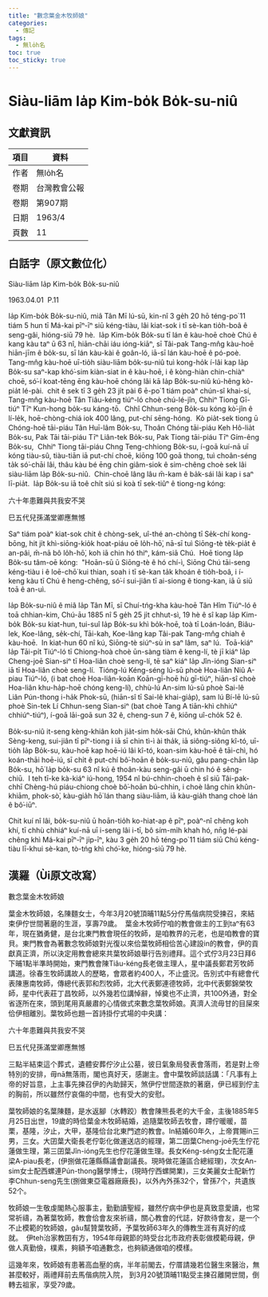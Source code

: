 ```yaml
---
title: "數念葉金木牧師娘"
categories:
  - 傳記
tags:
  - 無lo̍h名
toc: true
toc_sticky: true
---
```


# Siàu-liām Ia̍p Kim-bo̍k Bo̍k-su-niû

## 文獻資訊

| 項目 | 資料 |
|---|---|
| 作者 | 無lo̍h名 |
| 卷期 | 台灣教會公報 |
| 卷期 | 第907期 |
| 日期 | 1963/4 |
| 頁數 | 11 |

## 白話字（原文數位化）

Siàu-liām Ia̍p Kim-bo̍k Bo̍k-su-niû

1963.04.01  P.11

Ia̍p Kim-bo̍k Bo̍k-su-niû, miâ Tân Mī lú-sū, kin-nî 3 ge̍h 20 hō téng-po͘ 11 tiám 5 hun tī Má-kai pīⁿ-īⁿ siū kéng-tiàu, lâi kiat-sok i tī sè-kan tio̍h-boâ ê seng-gâi, hióng-siū 79 hè.  Ia̍p Kim-bo̍k Bo̍k-su tī lán ê kàu-hoē choè Chú ê kang kàu taⁿ ū 63 nî, hiān-chāi iáu ióng-kiāⁿ, sī Tâi-pak Tang-mn̂g kàu-hoē hiān-jīm ê bo̍k-su, sī lán kàu-kài ê goân-ló, iā-sī lán kàu-hoē ê pó-poè.  Tang-mn̂g kàu-hoē uī-tio̍h siàu-liām bo̍k-su-niû tuì kong-ho̍k í-lâi kap Ia̍p Bo̍k-su saⁿ-kap khó͘-sim kiàn-siat in ê kàu-hoē, i ê kòng-hiàn chin-chiàⁿ choē, só͘-í koat-tēng ēng kàu-hoē chóng lâi kā Ia̍p Bo̍k-su-niû kú-hêng kò-pia̍t lé-pài.  chit ê sek tī 3 ge̍h 23 ji̍t pài 6 ē-po͘ 1 tiám poàⁿ chún-sî khai-sí, Tang-mn̂g kàu-hoē Tân Tiâu-kéng tiúⁿ-ló choè chú-lé-jîn, Chhiⁿ Tiong Gī-tiúⁿ Tīⁿ Kun-hong bo̍k-su káng-tō.  Chhî Chhun-seng Bo̍k-su kóng kò͘-jîn ê lí-le̍k, hoē-chòng-chiá iok 400 lâng, put-chí sēng-hóng.  Kò pia̍t-sek tiong ū Chóng-hoē tāi-piáu Tân Huī-lâm Bo̍k-su, Thoân Chóng tāi-piáu Keh Hô-lia̍t Bo̍k-su, Pak Tāi tāi-piáu Tīⁿ Liân-tek Bo̍k-su, Pak Tiong tāi-piáu Tīⁿ Gím-êng Bo̍k-su,  Chhiⁿ Tiong tāi-piáu Chng Teng-chhiong Bo̍k-su, í-goā kuí-nā uī kóng tiàu-sû, tiàu-tiān iā put-chí choē, kiōng 100 goā thong, tuì choân-séng ta̍k só͘-chāi lâi, thâu kàu bé ēng chin giâm-siok ê sim-chêng choè sek lâi siàu-liām Ia̍p Bo̍k-su-niû.  Chin-choē lâng lâu m̄-kam ê ba̍k-sái lâi kap i saⁿ lī-pia̍t.  Ia̍p Bo̍k-su iā toê chi̍t siú si koà tī sek-tiûⁿ ê tiong-ng kóng:

六十年患難與共我安不哭

巳五代兒孫滿堂卿應無憾

Saⁿ tiám poàⁿ kiat-sok chit ê chòng-sek, uî-thé an-chòng tī Se̍k-chí kong-bōng, hit ji̍t khì-siōng-kio̍k hoat-piáu oē lo̍h-hō͘, nā-sī tuì Siōng-tè te̍k-pia̍t ê an-pâi, m̄-nā bô lo̍h-hō͘, koh iā chin hó thiⁿ, kám-siā Chú.  Hoē tiong Ia̍p Bo̍k-su tâm-oē kóng:  "Hoān-sū ū Siōng-tè ê hó chí-ì, Siōng Chú tāi-seng kéng-tiàu i ê loē-chō͘ kui thian, soah i tī sè-kan ta̍k khoán ê tio̍h-boâ, i í-keng kàu tī Chú ê heng-chêng, só͘-í sui-jiân tī ai-siong ê tiong-kan, iā ū siū toā ê an-uì.

Ia̍p Bo̍k-su-niû ê miâ Ia̍p Tân Mī, sī Chuí-tńg-kha kàu-hoē Tân Hîm Tiúⁿ-ló ê toā chhian-kim, Chú-āu 1885 nî 5 ge̍h 25 ji̍t chhut-sì, 19 hè ê sî kap Ia̍p Kim-bo̍k Bo̍k-su kiat-hun, tui-suî Ia̍p Bo̍k-su khì bo̍k-hoē, toà tī Loán-loán, Biâu-lek, Koe-lâng, se̍k-chí, Tāi-kah, Koe-lâng kap Tâi-pak Tang-mn̂g chiah ê kàu-hoē.  In kiat-hun 60 nî kú, Siōng-tè siúⁿ-sù in saⁿ lâm, saⁿ lú.  Toā-kiáⁿ Ia̍p Tāi-pi̍t Tiúⁿ-ló tī Chiong-hoà choè ūn-sàng tiàm ê keng-lí, tè jī kiáⁿ Ia̍p Cheng-joē Sian-siⁿ tī Hoa-liân choè seng-lí, tē saⁿ kiáⁿ Ia̍p Jîn-ióng Sian-siⁿ iā tī Hoa-liân choè seng-lí.  Tióng-lú Kéng-séng lú-sū phoè Hoa-liân Niû A-piau Tiúⁿ-ló, (i bat choè Hoa-liân-koān Koān-gī-hoē hù gī-tiúⁿ, hiān-sî choè Hoa-liân khu-ha̍p-hoē chóng keng-lí), chhù-lú An-sim lú-sū phoè Sai-lê Liân Pún-thong i-ha̍k Phok-sū, (hiān-sî tī Sai-lê khai-gia̍p), sam lú Bí-lē lú-sū phoè Sin-tek Lí Chhun-seng Sian-siⁿ (bat choè Tang A tiān-khì chhiúⁿ chhiúⁿ-tiúⁿ), í-goā lāi-goā sun 32 ê, cheng-sun 7 ê, kiōng uî-cho̍k 52 ê.

Bo̍k-su-niû it-seng kèng-khiân koh jia̍t-sim ho̍k-sāi Chú, khûn-khûn tha̍k Sèng-keng, sui-jiân tī pīⁿ-tiong i iā sī chin tì-ì ài tha̍k, iā siông-siông kî-tó, uī-tio̍h Ia̍p Bo̍k-su, kàu-hoē kap hoē-iú lâi kî-tó, koan-sim kàu-hoē ê tāi-chì, hó koán-thāi hoē-iú, sī chi̍t ê put-chí bô͘-hoān ê bo̍k-su-niû, gâu pang-chān Ia̍p Bo̍k-su, hō͘ Ia̍p bo̍k-su 63 nî kú ê thoân-kàu seng-gâi ū chin hó ê sêng-chiū.  I teh tī-ke kà-kiáⁿ iú-hong, 1954 nî bú-chhin-choeh ê sî siū Tâi-pak-chhī Chèng-hú piáu-chiong choè bô͘-hoān bú-chhin, i choè lâng chin khûn-khiām, phok-sò͘, kàu-gia̍h hō͘ lán thang siàu-liām, iā kàu-gia̍h thang choè lán ê bô͘-iūⁿ.

Chit kuí nî lâi, bo̍k-su-niû ū hoān-tio̍h ko-hiat-ap ê pīⁿ, poàⁿ-nî chêng koh khí, tī chhù chhiáⁿ kuí-nā uī i-seng lâi i-tī, bô sím-mi̍h khah hó, nn̄g lé-pài chêng khì Má-kai pīⁿ-īⁿ ji̍p-īⁿ, kàu 3 ge̍h 20 hō téng-po͘ 11 tiám siū Chú kéng-tiàu lī-khui sè-kan, tò-tńg khì chó͘-ke, hióng-siū 79 hè.

## 漢羅（Ùi原文改寫）

數念葉金木牧師娘

葉金木牧師娘，名陳麵女士，今年3月20號頂晡11點5分佇馬偕病院受揀召，來結束伊佇世間著磨的生涯，享壽79歲。  葉金木牧師佇咱的教會做主的工到taⁿ有63年，現在猶勇健，是台北東門教會現任的牧師，是咱教界的元老，也是咱教會的寶貝。東門教會為著數念牧師娘對光復以來佮葉牧師相佮苦心建設in的教會，伊的貢獻真正濟，所以決定用教會總來共葉牧師娘舉行告別禮拜。這个式佇3月23日拜6下晡1點半準時開始，東門教會陳Tiâu-kéng長老做主理人，星中議長鄭君芳牧師講道。徐春生牧師講故人的歷略，會眾者約400人，不止盛況。告別式中有總會代表陳惠南牧師，傳總代表郭和烈牧師，北大代表鄭連德牧師，北中代表鄭錦榮牧師，星中代表莊丁昌牧師，以外幾若位講悼辭，悼奠也不止濟，共100外通，對全省逐所在來，頭到尾用真嚴肅的心情做式來數念葉牧師娘。真濟人流毋甘的目屎來佮伊相離別。葉牧師也題一首詩掛佇式場的中央講：

六十年患難與共我安不哭

巳五代兒孫滿堂卿應無憾

三點半結束這个葬式，遺體安葬佇汐止公墓，彼日氣象局發表會落雨，若是對上帝特別的安排，毋nā無落雨，閣也真好天，感謝主。會中葉牧師談話講：「凡事有上帝的好旨意，上主事先揀召伊的內助歸天，煞伊佇世間逐款的著磨，伊已經到佇主的胸前，所以雖然佇哀傷的中間，也有受大的安慰。

葉牧師娘的名葉陳麵，是水返腳（水轉跤）教會陳熊長老的大千金，主後1885年5月25日出世，19歲的時佮葉金木牧師結婚，追隨葉牧師去牧會，蹛佇暖暖，苗栗，基隆，汐止，大甲，基隆佮台北東門遮的教會。In結婚60年久，上帝賞賜in三男，三女。大囝葉大衛長老佇彰化做運送店的經理，第二囝葉Cheng-joē先生佇花蓮做生理，第三囝葉Jîn-ióng先生也佇花蓮做生理。長女Kéng-séng女士配花蓮梁A-piau長老，(伊捌做花蓮縣縣議會副議長。現時做花蓮區合總經理)，次女An-sim女士配西螺連Pún-thong醫學博士，(現時佇西螺開業)，三女美麗女士配新竹李Chhun-seng先生(捌做東亞電器廠廠長)，以外內外孫32个，曾孫7个，共遺族52个。

牧師娘一生敬虔閣熱心服事主，勤勤讀聖經，雖然佇病中伊也是真致意愛讀，也常常祈禱，為著葉牧師，教會佮會友來祈禱，關心教會的代誌，好款待會友，是一个不止模範的牧師娘，gâu幫贊葉牧師，予葉牧師63年久的傳教生涯有真好的成就。  伊teh治家教囝有方，1954年母親節的時受台北市政府表彰做模範母親，伊做人真勤儉，樸素，夠額予咱通數念，也夠額通做咱的模樣。

這幾年來，牧師娘有患著高血壓的病，半年前閣去，佇厝請幾若位醫生來醫治，無甚麼較好，兩禮拜前去馬偕病院入院， 到3月20號頂晡11點受主揀召離開世間，倒轉去祖家，享受79歲。
